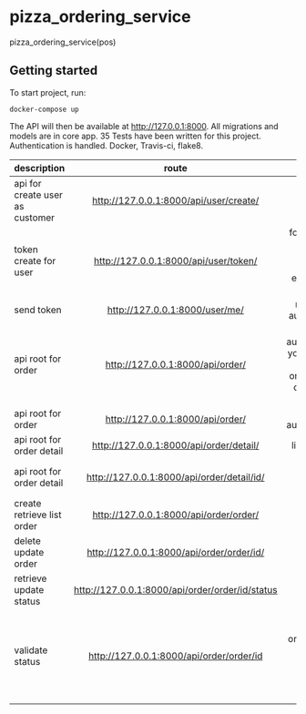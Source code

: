 # pizza_ordering_service
pizza_ordering_service(pos)
## Getting started

To start project, run:

```
docker-compose up
```

The API will then be available at http://127.0.0.1:8000.
All migrations and models are in core app. 35 Tests have been written for this project. Authentication is handled. Docker, Travis-ci, flake8. 

| description  | route |  test |
|----------|:-------------:|------:|
| api for create user as customer|    http://127.0.0.1:8000/api/user/create/   | email password name |
| token create for user  | http://127.0.0.1:8000/api/user/token/ | for test better option is using ModHeader extension for chrome |
| send token| http://127.0.0.1:8000/user/me/| now you are authenticated |
| api root for order| http://127.0.0.1:8000/api/order/| after authentication you could see the process on browser in debug mode True|
| api root for order| http://127.0.0.1:8000/api/order/| after authentication |
| api root for order detail | http://127.0.0.1:8000/api/order/detail/ | list && create |
| api root for order detail | http://127.0.0.1:8000/api/order/detail/id/| retrieve, update && delete |
| create retrieve list  order  | http://127.0.0.1:8000/api/order/order/ | filter is also here |
| delete update order | http://127.0.0.1:8000/api/order/order/id/ | retrieve, update && delete |
| retrieve update status | http://127.0.0.1:8000/api/order/order/id/status| retrieve && update |
| validate status | http://127.0.0.1:8000/api/order/order/id | you cannot update an order if status is in 3,4,5 (out for delivery, delivered, returned) |






